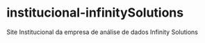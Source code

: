 # institucional-infinitySolutions
Site Institucional da empresa de análise de dados Infinity Solutions

